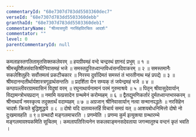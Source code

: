 ```yaml
---
commentaryId: "68e7307d783dd5503360dec7"
verseId: "68e7307d783dd5503360debb"
granthaId: "68e7307d783dd5503360deb1"
commentaryName: "श्रीव्यासपुरी नरसिंहविरचितः आदर्शः"
commentator: ""
level: 0
parentCommentaryId: null
---
```


कमलाहस्तगलितामृतसिक्तकलेवरम् ॥
हयग्रीवमहं वन्दे चन्द्रस्थं ज्ञानदं प्रभुम् ॥ १ ॥
श्रीमच्छ्रीशैलसंवासिश्रीनिवासमहं भजे ॥
समस्तदुरितध्वान्तविध्वंसनदिवाकरम् ॥ २ ॥
समस्तमानैः सकलेशितुर्हरेः सर्वोत्तमत्वं प्रकटीचकार ॥
निरस्य दुर्वादिमतं समस्तं तं भारतीनाथ महं प्रपद्ये ॥ ३ ॥
श्रीमदानन्दतीर्थार्यशास्त्रगूढार्थसन्ततिः ॥
प्रदर्शिता येन सम्यक् तं जयेन्द्रमहं भजे ॥ ४ ॥
कण्ठपल्लीवरग्रामवासिनं विदुषां वरम् ॥
रघुनाथार्यनामानं परमं गुरुमाश्रये ॥ ५ ॥
पितृन् श्रीवासुदेवार्यान् विद्यामन्त्रोभयप्रदान् ॥
नमामि यत्प्रसादेन ग्रन्थमेनं करोम्यहम् ॥ ६ ॥
द्वैतद्युमणिकर्तारं दुर्मतध्वान्तभास्करम् ॥
श्रीनाथार्यं नमस्कृत्य तदुक्तार्थं वदाम्यहम् ॥ ७ ॥
अग्रजान् श्रीनिवासार्यान् नत्वा सन्मानपद्धतेः ॥
नरसिंहेन चादर्शः क्रियते बुद्धिशुद्धये ॥ ८ ॥
दोषो यदि दातव्यस्तर्हि विचार्य समग्रं यत् ॥
आशयबोधनिमित्तो दोषो नो दुःखमावहति ॥ ९॥
ग्रन्थादौ मङ्गलमाचरति । प्रणम्येति । प्रणम्य कुर्म इत्युक्त्या ग्रन्थारम्भे मङ्गलमावश्यकमिति सूचितम् । कमलापतिरित्यनेन सकलवाङ्मनसदेवताया जगन्मातुश्च वन्दनं कृतं भवति ।

